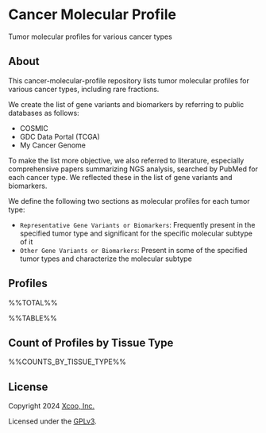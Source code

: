 # Cancer Molecular Profile

Tumor molecular profiles for various cancer types

## About

This cancer-molecular-profile repository lists tumor molecular profiles for various cancer types, including rare fractions.

We create the list of gene variants and biomarkers by referring to public databases as follows:

- COSMIC
- GDC Data Portal (TCGA)
- My Cancer Genome

To make the list more objective, we also referred to literature, especially comprehensive papers summarizing NGS analysis, searched by PubMed for each cancer type. We reflected these in the list of gene variants and biomarkers.

We define the following two sections as molecular profiles for each tumor type:

- `Representative Gene Variants or Biomarkers`: Frequently present in the  specified tumor type and significant for the specific molecular subtype of it
- `Other Gene Variants or Biomarkers`: Present in some of the specified tumor types and characterize the molecular subtype

## Profiles

%%TOTAL%%

%%TABLE%%

## Count of Profiles by Tissue Type

%%COUNTS_BY_TISSUE_TYPE%%

## License

Copyright 2024 [Xcoo, Inc.][xcoo]

Licensed under the [GPLv3][gplv3].

[xcoo]: https://xcoo.jp
[gplv3]: https://www.gnu.org/licenses/gpl-3.0.html
